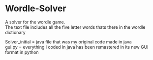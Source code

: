 # Wordle-Solver

A solver for the wordle game. </br>
The text file includes all the five letter words thats there in the wordle dictionary

Solver_initial = java file that was my original code made in java </br>
gui.py = everything i coded in java has been remastered in its new GUI format in python
